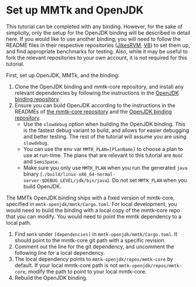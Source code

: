 # Set up MMTk and OpenJDK

This tutorial can be completed with any binding. However, for the sake of 
simplicity, only the setup for the OpenJDK binding will be described in detail 
here. If you would like to use another binding, you will need to follow the 
README files in their respective repositories 
([JikesRVM](https://github.com/mmtk/mmtk-jikesrvm), 
[V8](https://github.com/mmtk/mmtk-v8))
 to set them up, and find appropriate benchmarks for testing. 
 Also, while it may be useful to fork the relevant repositories to your own 
 account, it is not required for this tutorial.

First, set up OpenJDK, MMTk, and the binding:
1. Clone the OpenJDK binding and mmtk-core repository, and install any relevant
dependencies by following the instructions in the
[OpenJDK binding repository](https://github.com/mmtk/mmtk-openjdk/blob/master/README.md).
2. Ensure you can build OpenJDK according to the instructions in the READMEs of 
[the mmtk-core repository](https://github.com/mmtk/mmtk-core/blob/master/README.md) and the 
[OpenJDK binding repository](https://github.com/mmtk/mmtk-openjdk/blob/master/README.md).
   * Use the `slowdebug` option when building the OpenJDK binding. This is the 
   fastest debug variant to build, and allows for easier debugging and better 
   testing. The rest of the tutorial will assume you are using `slowdebug`.
   * You can use the env var `MMTK_PLAN=[PlanName]` to choose a plan to use at run-time.
   The plans that are relevant to this tutorial are `NoGC` and `SemiSpace`.
   * Make sure you only use `MMTK_PLAN` when you run the generated `java` binary
   (`./build/linux-x86_64-normal-server-$DEBUG_LEVEL/jdk/bin/java`). Do not set `MMTK_PLAN`
   when you build OpenJDK.

The MMTk OpenJDK binding ships with a fixed version of mmtk-core, specified in `mmtk-openjdk/mmtk/Cargo.toml`.
For local development, you would need to build the binding with a local copy of the mmtk-core repo that you
can modify. You would need to point the mmtk dependency to a local path.
1. Find `mmtk` under `[dependencies]` in `mmtk-openjdk/mmtk/Cargo.toml`. It should point
to the mmtk-core git path with a specific revision.
2. Comment out the line for the git dependency, and uncomment the following line for a local dependency.
3. The local dependency points to `mmtk-openjdk/repos/mmtk-core` by default. If your local mmtk-core path is
not `mmtk-openjdk/repos/mmtk-core`, modify the path to point to your local mmtk-core.
4. Rebuild the OpenJDK binding.